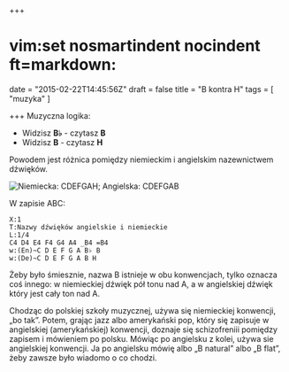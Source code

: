 +++
# vim:set nosmartindent nocindent ft=markdown:
date = "2015-02-22T14:45:56Z"
draft = false
title = "B kontra H"
tags = [ "muzyka" ]

+++
Muzyczna logika:

* Widzisz **B♭** - czytasz **B**
* Widzisz **B** - czytasz **H**

<!--more-->

Powodem jest różnica pomiędzy niemieckim i angielskim nazewnictwem dźwięków.

![Niemiecka: CDEFGAH; Angielska: CDEFGAB](/images/nazwy-dźwięków-angielskie-i-niemieckie.png)

W zapisie ABC:

    X:1
    T:Nazwy dźwięków angielskie i niemieckie
    L:1/4
    C4 D4 E4 F4 G4 A4 _B4 =B4
    w:(En)~C D E F G A B♭ B
    w:(De)~C D E F G A B H

Żeby było śmiesznie, nazwa B istnieje w obu konwencjach, tylko oznacza coś
innego: w niemieckiej dźwięk pół tonu nad A, a w angielskiej dźwięk który jest
cały ton nad A. 

Chodząc do polskiej szkoły muzycznej, używa się niemieckiej konwencji, „bo tak”.
Potem, grając jazz albo amerykański pop, który się zapisuje w angielskiej
(amerykańskiej) konwencji, doznaje się schizofreniii pomiędzy zapisem
i mówieniem po polsku.  Mówiąc po angielsku z kolei, używa sie angielskiej
konwencji.  Ja po angielsku mówię albo „B natural” albo „B flat”, żeby zawsze
było wiadomo o co chodzi.
